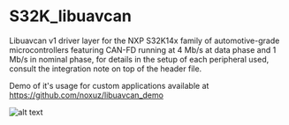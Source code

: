 # S32K_libuavcan
Libuavcan v1 driver layer for the NXP S32K14x family of automotive-grade microcontrollers featuring CAN-FD running at 4 Mb/s at data phase and 1 Mb/s in nominal phase, for details in the setup of each peripheral used, consult the integration note on top of the header file.

Demo of it's usage for custom applications available at https://github.com/noxuz/libuavcan_demo

![alt text](https://s3-prod-europe.autonews.com/s3fs-public/NXP_logo%20web.jpg)
